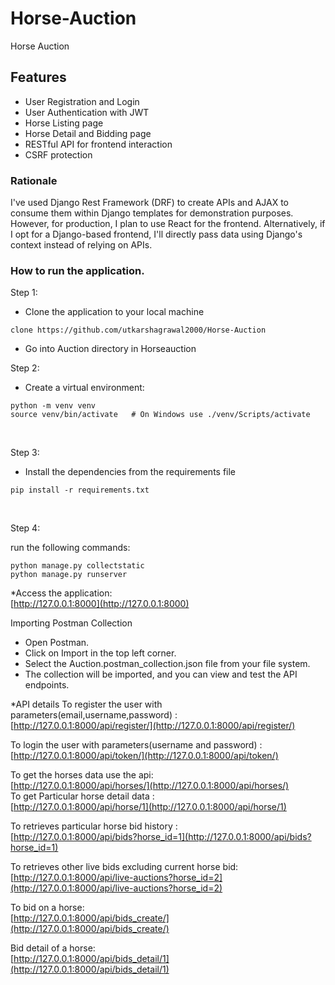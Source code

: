 # Horse-Auction
Horse Auction


## Features

- User Registration and Login
- User Authentication with JWT
- Horse Listing page
- Horse Detail and Bidding page 
- RESTful API for frontend interaction
- CSRF protection

### Rationale

I've used Django Rest Framework (DRF) to create APIs and AJAX to consume them within Django templates for demonstration purposes. However, for production, I plan to use React for the frontend. Alternatively, if I opt for a Django-based frontend, I'll directly pass data using Django's context instead of relying on APIs.


### How to run the application.

Step 1:

* Clone the application to your local machine
 ```
clone https://github.com/utkarshagrawal2000/Horse-Auction
```
* Go into Auction directory in Horseauction

Step 2:

* Create a virtual environment:

``` 
python -m venv venv
source venv/bin/activate   # On Windows use ./venv/Scripts/activate
```
<br>

Step 3:
* Install the dependencies from the requirements file

```
pip install -r requirements.txt
```
<br>

Step 4:

run the following commands:

```
python manage.py collectstatic
python manage.py runserver
```

*Access the application:
<br>
[http://127.0.0.1:8000](http://127.0.0.1:8000)

Importing Postman Collection

- Open Postman.
- Click on Import in the top left corner.
- Select the Auction.postman_collection.json file from your file system.
- The collection will be imported, and you can view and test the API endpoints.


*API details
To register the user with parameters(email,username,password) :
<br>
[http://127.0.0.1:8000/api/register/](http://127.0.0.1:8000/api/register/)

To login the user with parameters(username and password) :
<br>
[http://127.0.0.1:8000/api/token/](http://127.0.0.1:8000/api/token/)


To get the horses data use the api:
<br>
[http://127.0.0.1:8000/api/horses/](http://127.0.0.1:8000/api/horses/)
<br>
To get Particular horse detail data :
<br>
[http://127.0.0.1:8000/api/horse/1](http://127.0.0.1:8000/api/horse/1)

To retrieves particular horse bid history :
<br>
[http://127.0.0.1:8000/api/bids?horse_id=1](http://127.0.0.1:8000/api/bids?horse_id=1)

To retrieves other live bids excluding current horse bid:
<br>
[http://127.0.0.1:8000/api/live-auctions?horse_id=2](http://127.0.0.1:8000/api/live-auctions?horse_id=2)

To bid on a horse:
<br>
[http://127.0.0.1:8000/api/bids_create/](http://127.0.0.1:8000/api/bids_create/)

Bid detail of a horse:
<br>
[http://127.0.0.1:8000/api/bids_detail/1](http://127.0.0.1:8000/api/bids_detail/1)
<br>




